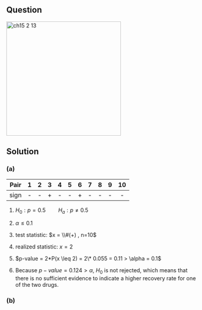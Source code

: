 ## Question
<img width="300" alt="ch15 2 13" src="https://github.com/user-attachments/assets/8f535cda-9d1c-4549-a7c4-0f8ca25346a9" />

## Solution

### (a)
|Pair| 1 | 2 | 3 | 4 | 5 | 6 | 7 | 8 | 9 | 10|
|:--:|:-:|:-:|:-:|:-:|:-:|:-:|:-:|:-:|:-:|:-:|
|sign| - | - | + | - | - | + | - | - | - | - |

1. $H_0 : p=0.5 \quad \quad H_a : p \neq 0.5$  
   
2. $\alpha \leq 0.1$  
    
3. test statistic: $x = \\#(+) , n=10$  
  
4. realized statistic: $x=2$  
  
5. $p-value = 2*P(x \leq 2) = 2\* 0.055 = 0.11 > \alpha = 0.1$  

6. Because $p-value = 0.124 > \alpha$, $H_0$ is not rejected, which means that there is no sufficient evidence to indicate a higher recovery rate for one of the two drugs.

### (b)


  
